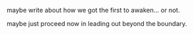 maybe write about how we got the first to awaken... or not.

maybe just proceed now in leading out beyond the boundary. 